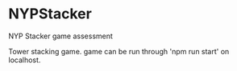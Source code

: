 # NYPStacker
NYP Stacker game assessment

Tower stacking game.
game can be run through 'npm run start' on localhost.
